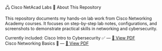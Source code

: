 🖧 Cisco NetAcad Labs
📘 About This Repository

This repository documents my hands-on lab work from Cisco Networking Academy courses.
It focuses on step-by-step lab notes, configurations, and screenshots to demonstrate practical skills in networking and cybersecurity.

Currently included:
Cisco Intro to Cybersecurity ✅ — [📄 View PDF](Certificates/Introduction%20to%20Cybersecurity.pdf)  
Cisco Networking Basics 🔵 — [📄 View PDF](Certificates/Networking%20Basics.pdf)
